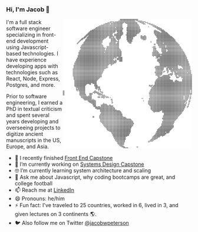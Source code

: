 ### Hi, I'm Jacob 👋
<img align="right" src="https://github.com/JacobWPeterson/JacobWPeterson/blob/main/globe.png" alt="Globe made of dots" width=350px height=350px/>
I'm a full stack software engineer specializing in front-end development using Javascript-based technologies. I have experience developing apps with technologies such as React, Node, Express, Postgres, and more.

Prior to software engineering, I earned a PhD in textual criticism and spent several years developing and overseeing projects to digitize ancient manuscripts in the US, Europe, and Asia.

- 🏁 I recently finished <a href="https://github.com/JacobWPeterson/FrontEndCapstone">Front End Capstone</a>
- 🔭 I’m currently working on <a href="https://github.com/JacobWPeterson/Reviews">Systems Design Capstone</a>
- 🤓 I’m currently learning system architecture and scaling
- 💬 Ask me about Javascript, why coding bootcamps are great, and college football
- 📫 Reach me at <a href="https://www.linkedin.com/in/jacobwpeterson/">LinkedIn</a>
- 😄 Pronouns: he/him
- ⚡ Fun fact: I've traveled to 25 countries, worked in 6, lived in 3, and given lectures on 3 continents 🌎.
- 🐦 Also follow me on Twitter <a href="https://twitter.com/jacobwpeterson">@jacobwpeterson</a>
